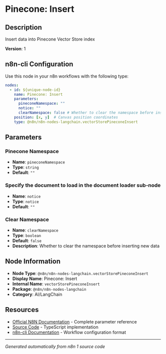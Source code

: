 # Pinecone: Insert

## Description

Insert data into Pinecone Vector Store index

**Version**: 1

## n8n-cli Configuration

Use this node in your n8n workflows with the following type:

```yaml
nodes:
  - id: ${unique-node-id}
    name: Pinecone: Insert
    parameters:
      pineconeNamespace: ""
      notice: ""
      clearNamespace: false # Whether to clear the namespace before inserting new data
    position: [x, y]  # Canvas position coordinates
    type: @n8n/n8n-nodes-langchain.vectorStorePineconeInsert
```

## Parameters

### Pinecone Namespace

- **Name**: `pineconeNamespace`
- **Type**: `string`
- **Default**: `""`

### Specify the document to load in the document loader sub-node

- **Name**: `notice`
- **Type**: `notice`
- **Default**: `""`

### Clear Namespace

- **Name**: `clearNamespace`
- **Type**: `boolean`
- **Default**: `false`
- **Description**: Whether to clear the namespace before inserting new data


## Node Information

- **Node Type**: `@n8n/n8n-nodes-langchain.vectorStorePineconeInsert`
- **Display Name**: Pinecone: Insert
- **Internal Name**: `vectorStorePineconeInsert`
- **Package**: `@n8n/n8n-nodes-langchain`
- **Category**: AI/LangChain

## Resources

- [Official N8N Documentation](https://docs.n8n.io/integrations/builtin/cluster-nodes/root-nodes/n8n-nodes-langchain.vectorstorepineconeinsert/) - Complete parameter reference
- [Source Code](https://github.com/n8n-io/n8n/blob/master/packages/@n8n/nodes-langchain/nodes/vector_store/VectorStorePineconeInsert/VectorStorePineconeInsert.node.ts) - TypeScript implementation
- [n8n-cli Documentation](https://github.com/edenreich/n8n-cli) - Workflow configuration format

---
*Generated automatically from n8n 1 source code*

